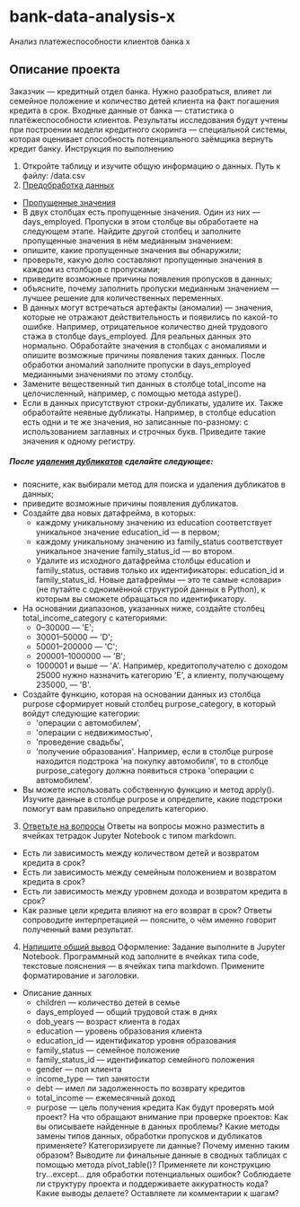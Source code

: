 # bank-data-analysis-x
Анализ платежеспособности клиентов банка x

## Описание проекта<a id="description"></a>
Заказчик — кредитный отдел банка. Нужно разобраться, влияет ли семейное положение и количество детей клиента на факт погашения кредита в срок. Входные данные от банка — статистика о платёжеспособности клиентов.
Результаты исследования будут учтены при построении модели кредитного скоринга — специальной системы, которая оценивает способность потенциального заёмщика вернуть кредит банку.
Инструкция по выполнению
1. Откройте таблицу и изучите общую информацию о данных. Путь к файлу: /data.csv
2. [Предобработка данных](#begin)
- [Пропущенные значения](#empty)
- В двух столбцах есть пропущенные значения. Один из них — days_employed. Пропуски в этом столбце вы обработаете на следующем этапе. Найдите другой столбец и заполните пропущенные значения в нём медианным значением:
- опишите, какие пропущенные значения вы обнаружили;
- проверьте, какую долю составляют пропущенные значения в каждом из столбцов с пропусками;
- приведите возможные причины появления пропусков в данных;
- объясните, почему заполнить пропуски медианным значением — лучшее решение для количественных переменных.
- В данных могут встречаться артефакты (аномалии) — значения, которые не отражают действительность и появились по какой-то ошибке. Например, отрицательное количество дней трудового стажа в столбце days_employed. Для реальных данных это нормально. Обработайте значения в столбцах с аномалиями и опишите возможные причины появления таких данных. После обработки аномалий заполните пропуски в days_employed медианными значениями по этому столбцу.
- Замените вещественный тип данных в столбце total_income на целочисленный, например, с помощью метода astype().
- Если в данных присутствуют строки-дубликаты, удалите их. Также обработайте неявные дубликаты. Например, в столбце education есть одни и те же значения, но записанные по-разному: с использованием заглавных и строчных букв. Приведите такие значения к одному регистру.

##### После [удаления дубликатов](#duplicated) сделайте следующее:

- поясните, как выбирали метод для поиска и удаления дубликатов в данных;
- приведите возможные причины появления дубликатов.
- Создайте два новых датафрейма, в которых:
    - каждому уникальному значению из education соответствует уникальное значение education_id — в первом;
    - каждому уникальному значению из family_status соответствует уникальное значение family_status_id — во втором.
    - Удалите из исходного датафрейма столбцы education и family_status, оставив только их идентификаторы: education_id и family_status_id. Новые датафреймы — это те самые «словари» (не путайте с одноимённой структурой данных в Python), к которым вы сможете обращаться по идентификатору.
- На основании диапазонов, указанных ниже, создайте столбец total_income_category с категориями:
    - 0–30000 — 'E';
    - 30001–50000 — 'D';
    - 50001–200000 — 'C';
    - 200001–1000000 — 'B';
    - 1000001 и выше — 'A'.
Например, кредитополучателю с доходом 25000 нужно назначить категорию 'E', а клиенту, получающему 235000, — 'B'.
- Создайте функцию, которая на основании данных из столбца purpose сформирует новый столбец purpose_category, в который войдут следующие категории:
    - 'операции с автомобилем',
    - 'операции с недвижимостью',
    - 'проведение свадьбы',
    - 'получение образования'.
Например, если в столбце purpose находится подстрока 'на покупку автомобиля', то в столбце purpose_category должна появиться строка 'операции с автомобилем'.
- Вы можете использовать собственную функцию и метод apply(). Изучите данные в столбце purpose и определите, какие подстроки помогут вам правильно определить категорию.
3. [Ответьте на вопросы](#answer)
Ответы на вопросы можно разместить в ячейках тетрадок Jupyter Notebook с типом markdown.
- Есть ли зависимость между количеством детей и возвратом кредита в срок?
- Есть ли зависимость между семейным положением и возвратом кредита в срок?
- Есть ли зависимость между уровнем дохода и возвратом кредита в срок?
- Как разные цели кредита влияют на его возврат в срок?
Ответы сопроводите интерпретацией — поясните, о чём именно говорит полученный вами результат.
4. [Напишите общий вывод](#result)
Оформление: Задание выполните в Jupyter Notebook. Программный код заполните в ячейках типа code, текстовые пояснения — в ячейках типа markdown. Примените форматирование и заголовки.
- Описание данных
    - children — количество детей в семье
    - days_employed — общий трудовой стаж в днях
    - dob_years — возраст клиента в годах
    - education — уровень образования клиента
    - education_id — идентификатор уровня образования
    - family_status — семейное положение
    - family_status_id — идентификатор семейного положения
    - gender — пол клиента
    - income_type — тип занятости
    - debt — имел ли задолженность по возврату кредитов
    - total_income — ежемесячный доход
    - purpose — цель получения кредита
Как будут проверять мой проект?
На что обращают внимание при проверке проектов:
Как вы описываете найденные в данных проблемы?
Какие методы замены типов данных, обработки пропусков и дубликатов применяете?
Категоризируете ли данные? Почему именно таким образом?
Выводите ли финальные данные в сводных таблицах с помощью метода pivot_table()?
Применяете ли конструкцию try...except... для обработки потенциальных ошибок?
Соблюдаете ли структуру проекта и поддерживаете аккуратность кода?
Какие выводы делаете?
Оставляете ли комментарии к шагам?
